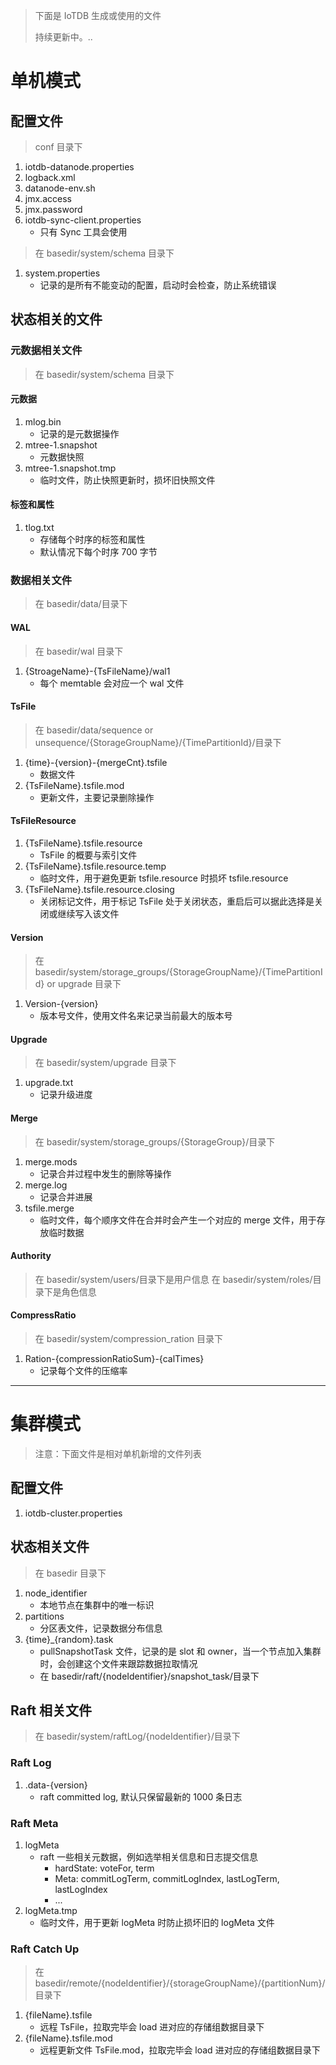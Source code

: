 <!--

    Licensed to the Apache Software Foundation (ASF) under one
    or more contributor license agreements.  See the NOTICE file
    distributed with this work for additional information
    regarding copyright ownership.  The ASF licenses this file
    to you under the Apache License, Version 2.0 (the
    "License"); you may not use this file except in compliance
    with the License.  You may obtain a copy of the License at

        http://www.apache.org/licenses/LICENSE-2.0

    Unless required by applicable law or agreed to in writing,
    software distributed under the License is distributed on an
    "AS IS" BASIS, WITHOUT WARRANTIES OR CONDITIONS OF ANY
    KIND, either express or implied.  See the License for the
    specific language governing permissions and limitations
    under the License.

-->

> 下面是 IoTDB 生成或使用的文件
>
> 持续更新中。..

# 单机模式

## 配置文件
> conf 目录下
1. iotdb-datanode.properties
2. logback.xml
3. datanode-env.sh
4. jmx.access
5. jmx.password
6. iotdb-sync-client.properties
    + 只有 Sync 工具会使用

> 在 basedir/system/schema 目录下
1. system.properties
    + 记录的是所有不能变动的配置，启动时会检查，防止系统错误

## 状态相关的文件

### 元数据相关文件
> 在 basedir/system/schema 目录下

#### 元数据
1. mlog.bin
    + 记录的是元数据操作
2. mtree-1.snapshot
    + 元数据快照
3. mtree-1.snapshot.tmp
    + 临时文件，防止快照更新时，损坏旧快照文件

#### 标签和属性
1. tlog.txt
    + 存储每个时序的标签和属性
    + 默认情况下每个时序 700 字节

### 数据相关文件
> 在 basedir/data/目录下

#### WAL
> 在 basedir/wal 目录下
1. {StroageName}-{TsFileName}/wal1
    + 每个 memtable 会对应一个 wal 文件

#### TsFile
> 在 basedir/data/sequence or unsequence/{StorageGroupName}/{TimePartitionId}/目录下
1. {time}-{version}-{mergeCnt}.tsfile
    + 数据文件
2. {TsFileName}.tsfile.mod
    + 更新文件，主要记录删除操作

#### TsFileResource
1. {TsFileName}.tsfile.resource
    + TsFile 的概要与索引文件
2. {TsFileName}.tsfile.resource.temp
    + 临时文件，用于避免更新 tsfile.resource 时损坏 tsfile.resource
3. {TsFileName}.tsfile.resource.closing
    + 关闭标记文件，用于标记 TsFile 处于关闭状态，重启后可以据此选择是关闭或继续写入该文件

#### Version
> 在 basedir/system/storage_groups/{StorageGroupName}/{TimePartitionId} or upgrade 目录下
1. Version-{version}
    + 版本号文件，使用文件名来记录当前最大的版本号

#### Upgrade
> 在 basedir/system/upgrade 目录下
1. upgrade.txt
    + 记录升级进度

#### Merge
> 在 basedir/system/storage_groups/{StorageGroup}/目录下
1. merge.mods
    + 记录合并过程中发生的删除等操作
2. merge.log
    + 记录合并进展
3. tsfile.merge
    + 临时文件，每个顺序文件在合并时会产生一个对应的 merge 文件，用于存放临时数据

#### Authority
> 在 basedir/system/users/目录下是用户信息
> 在 basedir/system/roles/目录下是角色信息

#### CompressRatio
> 在 basedir/system/compression_ration 目录下
1. Ration-{compressionRatioSum}-{calTimes}
    + 记录每个文件的压缩率

---

# 集群模式
> 注意：下面文件是相对单机新增的文件列表

## 配置文件
1. iotdb-cluster.properties

## 状态相关文件
> 在 basedir 目录下
1. node_identifier
    + 本地节点在集群中的唯一标识
2. partitions
    + 分区表文件，记录数据分布信息
3. {time}_{random}.task
    + pullSnapshotTask 文件，记录的是 slot 和 owner，当一个节点加入集群时，会创建这个文件来跟踪数据拉取情况
    + 在 basedir/raft/{nodeIdentifier}/snapshot_task/目录下

## Raft 相关文件
> 在 basedir/system/raftLog/{nodeIdentifier}/目录下

### Raft Log
1. .data-{version}
    + raft committed log, 默认只保留最新的 1000 条日志

### Raft Meta
1. logMeta
    + raft 一些相关元数据，例如选举相关信息和日志提交信息
        + hardState: voteFor, term
        + Meta: commitLogTerm, commitLogIndex, lastLogTerm, lastLogIndex
        + ...
2. logMeta.tmp
    + 临时文件，用于更新 logMeta 时防止损坏旧的 logMeta 文件

### Raft Catch Up
> 在 basedir/remote/{nodeIdentifier}/{storageGroupName}/{partitionNum}/目录下
1. {fileName}.tsfile
    + 远程 TsFile，拉取完毕会 load 进对应的存储组数据目录下
2. {fileName}.tsfile.mod
    + 远程更新文件 TsFile.mod，拉取完毕会 load 进对应的存储组数据目录下
